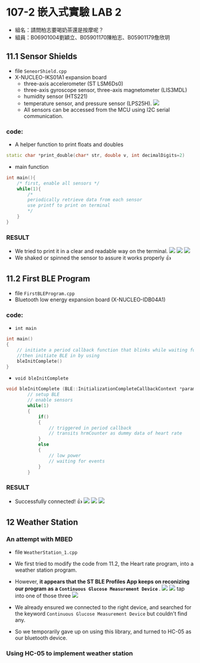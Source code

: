 # 107-2 嵌入式實驗 LAB 2
- 組名：請問柏志要喝奶茶還是按摩呢？
- 組員：B06901004劉穎立、B05901170陳柏志、B05901179詹欣玥

## 11.1 Sensor Shields
- file `SeneorShield.cpp`
- X-NUCLEO-IKS01A1 expansion board
    - three-axis accelerometer (ST LSM6Ds0)
    - three-axis gyroscope sensor, three-axis magnetometer (LIS3MDL)
    - humidity sensor (HTS221)
    - temperature sensor, and pressure sensor (LPS25H).
    ![](https://i.imgur.com/kv1pqYt.jpg)
    - All sensors can be accessed from the MCU using I2C serial communication.
### code:
- A helper function to print floats and doubles
```C++
static char *print_double(char* str, double v, int decimalDigits=2)
```
- main function
```C++
int main(){
    /* first, enable all sensors */
    while(1){
        /* 
        periodically retrieve data from each sensor 
        use printf to print on terminal 
        */
    }
}
```
### <b>RESULT</b>
- We tried to print it in a clear and readable way on the terminal.
![](https://imgur.com/P2eFqps.jpg)
![](https://imgur.com/X4cJzx9.jpg)
![](https://imgur.com/X43o840.jpg)
- We shaked or spinned the sensor to assure it works properly 👍

## 11.2 First BLE Program
- file `FirstBLEProgram.cpp`
- Bluetooth low energy expansion board (X-NUCLEO-IDB04A1)
### code:
- `int main`
```C++
int main()
{
    // initiate a period callback function that blinks while waiting for BLE events.
    //then initiate BLE in by using
    bleInitComplete()
}
```
- `void bleInitComplete`
```C++
void bleInitComplete (BLE::InitializationCompleteCallbackContext *params){
        // setup BLE
        // enable sensors
        while(1)
        {
            if()
            {
                // triggered in period callback
                // transits hrmCounter as dummy data of heart rate
            }
            else
            {
                // low power
                // waiting for events
            }
        }
```
### <b>RESULT</b>
- Successfully connected! 👍
    ![](https://imgur.com/NvXRoRN.jpg)
    ![](https://imgur.com/hWWklCE.jpg)
    ![](https://imgur.com/QZgemvD.jpg)
## 12 Weather Station
### An attempt with MBED
- file `WeatherStation_1.cpp`
- We first tried to modify the code from 11.2, the Heart rate program, into a weather station program.
- However, <b>it appears that the ST BLE Profiles App keeps on reconizing our program as a `Continuous Glucose Measurement Device` </b>.
![](https://imgur.com/lXZ7AYJ.jpg)
![](https://imgur.com/CDe3SRu.jpg)
    tap into one of those three
![](https://imgur.com/tSESd3i.jpg)
- We already ensured we connected to the right device, and searched for the keyword 
`Continuous Glucose Measurement Device` but couldn't find any.

- So we temporarily gave up on using this library, and turned to HC-05 as our bluetooth device.

### Using HC-05 to implement weather station
